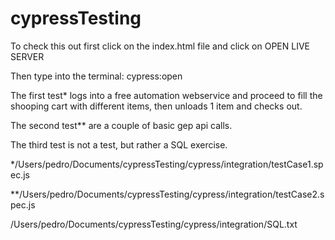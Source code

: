 # cypressTesting


To check this out first click on the index.html file and click on OPEN LIVE SERVER

Then type into the terminal: cypress:open

The first test* logs into a free automation webservice and proceed to fill the shooping cart with different items, then unloads 1 item and checks out.

The second test** are a couple of basic gep api calls.

The third test is not a test, but rather a SQL exercise.


 */Users/pedro/Documents/cypressTesting/cypress/integration/testCase1.spec.js

 **/Users/pedro/Documents/cypressTesting/cypress/integration/testCase2.spec.js

 /Users/pedro/Documents/cypressTesting/cypress/integration/SQL.txt
